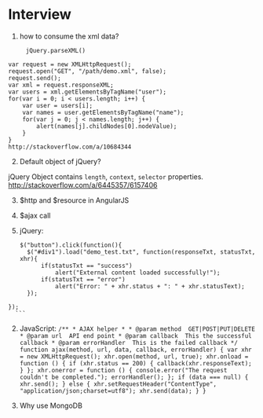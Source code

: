 # Interview
1. how to consume the xml data?
```
	 jQuery.parseXML()
```
```
var request = new XMLHttpRequest();
request.open("GET", "/path/demo.xml", false);
request.send();
var xml = request.responseXML;
var users = xml.getElementsByTagName("user");
for(var i = 0; i < users.length; i++) {
    var user = users[i];
    var names = user.getElementsByTagName("name");
    for(var j = 0; j < names.length; j++) {
        alert(names[j].childNodes[0].nodeValue);
    }
}
http://stackoverflow.com/a/10684344
```
2. Default object of jQuery?

  jQuery Object contains `length`, `context`, `selector` properties.
  http://stackoverflow.com/a/6445357/6157406

3. $http and $resource in AngularJS

4. $ajax call

  1. jQuery:
      ```
      $("button").click(function(){
        $("#div1").load("demo_test.txt", function(responseTxt, statusTxt, xhr){
            if(statusTxt == "success")
                alert("External content loaded successfully!");
            if(statusTxt == "error")
                alert("Error: " + xhr.status + ": " + xhr.statusText);
        });
    });
      ```
  2. JavaScript:
    ```
    /**
    * AJAX helper *
    * @param method ­ GET|POST|PUT|DELETE
    * @param url ­ API end point
    * @param callback ­ This the successful callback
    * @param errorHandler ­ This is the failed callback */
    function ajax(method, url, data, callback, errorHandler) {
      var xhr = new XMLHttpRequest();
      xhr.open(method, url, true);
      xhr.onload = function () {
        if (xhr.status == 200) {
          callback(xhr.responseText); }
        };
      xhr.onerror = function () {
      console.error("The request couldn't be completed.");
      errorHandler();
      };
    if (data === null) { xhr.send();
    } else {
    xhr.setRequestHeader("Content­Type", "application/json;charset=utf­8"); xhr.send(data);
    } }
    ```

5. Why use MongoDB
